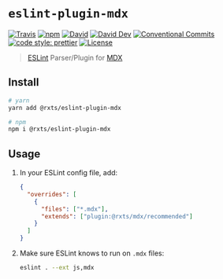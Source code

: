 # `eslint-plugin-mdx`

[![Travis](https://img.shields.io/travis/com/rx-ts/eslint-plugin-mdx.svg)](https://travis-ci.com/rx-ts/eslint-plugin-mdx)
[![npm](https://img.shields.io/npm/v/@rxts/eslint-plugin-mdx.svg)](https://npmjs.org/@rxts/eslint-plugin-mdx)
[![David](https://img.shields.io/david/rx-ts/eslint-plugin-mdx.svg)](https://david-dm.org/rx-ts/eslint-plugin-mdx)
[![David Dev](https://img.shields.io/david/dev/rx-ts/eslint-plugin-mdx.svg)](https://david-dm.org/rx-ts/eslint-plugin-mdx?type=dev)
[![Conventional Commits](https://img.shields.io/badge/Conventional%20Commits-1.0.0-yellow.svg)](https://conventionalcommits.org)
[![code style: prettier](https://img.shields.io/badge/code_style-prettier-ff69b4.svg)](https://github.com/prettier/prettier)
[![License](https://img.shields.io/badge/license-MIT-blue.svg)](LICENSE)

> [ESLint](https://eslint.org/) Parser/Plugin for [MDX](https://github.com/mdx-js/mdx)

## Install

```sh
# yarn
yarn add @rxts/eslint-plugin-mdx

# npm
npm i @rxts/eslint-plugin-mdx
```

## Usage

1. In your ESLint config file, add:

   ```json
   {
     "overrides": [
       {
         "files": ["*.mdx"],
         "extends": ["plugin:@rxts/mdx/recommended"]
       }
     ]
   }
   ```

2. Make sure ESLint knows to run on `.mdx` files:

   ```sh
   eslint . --ext js,mdx
   ```
